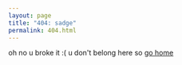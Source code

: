 ```yaml
---
layout: page
title: "404: sadge"
permalink: 404.html
---
```


<p class="lead">oh no u broke it :( u don't belong here so <a href="{{ site.baseurl }}/">go home</a></p>
